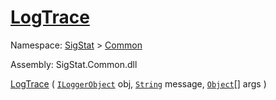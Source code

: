 # [LogTrace](./ILoggerObjectExtensions-100663350.md)

Namespace: [SigStat]() > [Common](./../README.md)

Assembly: SigStat.Common.dll

[LogTrace](./ILoggerObjectExtensions-100663350.md) ( [`ILoggerObject`](./../ILoggerObject.md) obj, [`String`](https://docs.microsoft.com/en-us/dotnet/api/System.String) message, [`Object`](https://docs.microsoft.com/en-us/dotnet/api/System.Object)[] args )
